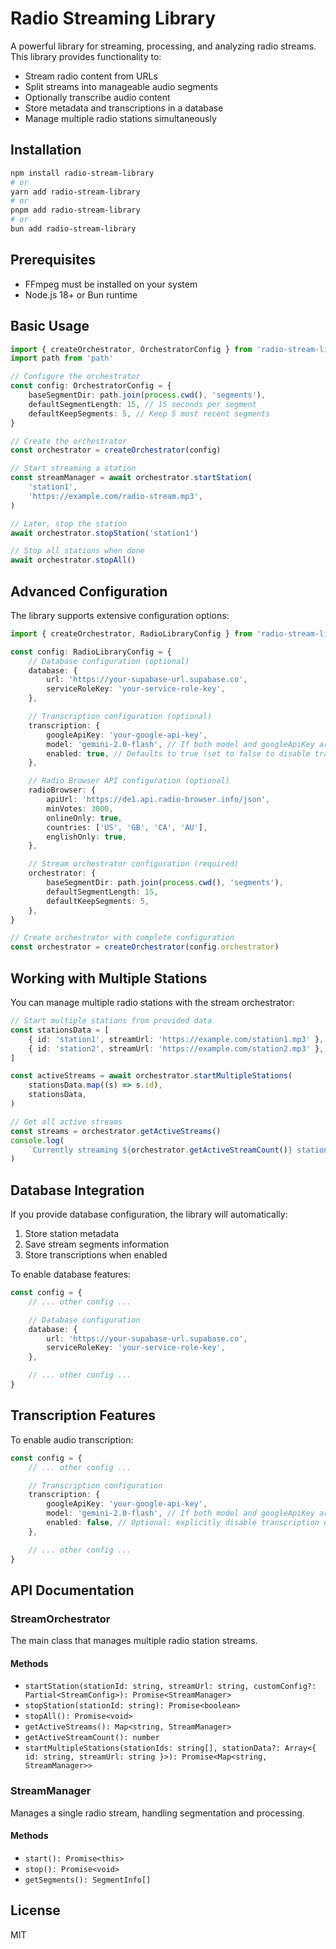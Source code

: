 # Radio Streaming Library

A powerful library for streaming, processing, and analyzing radio streams. This library provides functionality to:

- Stream radio content from URLs
- Split streams into manageable audio segments
- Optionally transcribe audio content
- Store metadata and transcriptions in a database
- Manage multiple radio stations simultaneously

## Installation

```bash
npm install radio-stream-library
# or
yarn add radio-stream-library
# or
pnpm add radio-stream-library
# or
bun add radio-stream-library
```

## Prerequisites

- FFmpeg must be installed on your system
- Node.js 18+ or Bun runtime

## Basic Usage

```typescript
import { createOrchestrator, OrchestratorConfig } from 'radio-stream-library'
import path from 'path'

// Configure the orchestrator
const config: OrchestratorConfig = {
    baseSegmentDir: path.join(process.cwd(), 'segments'),
    defaultSegmentLength: 15, // 15 seconds per segment
    defaultKeepSegments: 5, // Keep 5 most recent segments
}

// Create the orchestrator
const orchestrator = createOrchestrator(config)

// Start streaming a station
const streamManager = await orchestrator.startStation(
    'station1',
    'https://example.com/radio-stream.mp3',
)

// Later, stop the station
await orchestrator.stopStation('station1')

// Stop all stations when done
await orchestrator.stopAll()
```

## Advanced Configuration

The library supports extensive configuration options:

```typescript
import { createOrchestrator, RadioLibraryConfig } from 'radio-stream-library'

const config: RadioLibraryConfig = {
    // Database configuration (optional)
    database: {
        url: 'https://your-supabase-url.supabase.co',
        serviceRoleKey: 'your-service-role-key',
    },

    // Transcription configuration (optional)
    transcription: {
        googleApiKey: 'your-google-api-key',
        model: 'gemini-2.0-flash', // If both model and googleApiKey are set, transcription is enabled by default
        enabled: true, // Defaults to true (set to false to disable transcription even when model and API key are set)
    },

    // Radio Browser API configuration (optional)
    radioBrowser: {
        apiUrl: 'https://de1.api.radio-browser.info/json',
        minVotes: 3000,
        onlineOnly: true,
        countries: ['US', 'GB', 'CA', 'AU'],
        englishOnly: true,
    },

    // Stream orchestrator configuration (required)
    orchestrator: {
        baseSegmentDir: path.join(process.cwd(), 'segments'),
        defaultSegmentLength: 15,
        defaultKeepSegments: 5,
    },
}

// Create orchestrator with complete configuration
const orchestrator = createOrchestrator(config.orchestrator)
```

## Working with Multiple Stations

You can manage multiple radio stations with the stream orchestrator:

```typescript
// Start multiple stations from provided data
const stationsData = [
    { id: 'station1', streamUrl: 'https://example.com/station1.mp3' },
    { id: 'station2', streamUrl: 'https://example.com/station2.mp3' },
]

const activeStreams = await orchestrator.startMultipleStations(
    stationsData.map((s) => s.id),
    stationsData,
)

// Get all active streams
const streams = orchestrator.getActiveStreams()
console.log(
    `Currently streaming ${orchestrator.getActiveStreamCount()} stations`,
)
```

## Database Integration

If you provide database configuration, the library will automatically:

1. Store station metadata
2. Save stream segments information
3. Store transcriptions when enabled

To enable database features:

```typescript
const config = {
    // ... other config ...

    // Database configuration
    database: {
        url: 'https://your-supabase-url.supabase.co',
        serviceRoleKey: 'your-service-role-key',
    },

    // ... other config ...
}
```

## Transcription Features

To enable audio transcription:

```typescript
const config = {
    // ... other config ...

    // Transcription configuration
    transcription: {
        googleApiKey: 'your-google-api-key',
        model: 'gemini-2.0-flash', // If both model and googleApiKey are set, transcription is enabled by default
        enabled: false, // Optional: explicitly disable transcription even when model and API key are set
    },

    // ... other config ...
}
```

## API Documentation

### StreamOrchestrator

The main class that manages multiple radio station streams.

#### Methods

- `startStation(stationId: string, streamUrl: string, customConfig?: Partial<StreamConfig>): Promise<StreamManager>`
- `stopStation(stationId: string): Promise<boolean>`
- `stopAll(): Promise<void>`
- `getActiveStreams(): Map<string, StreamManager>`
- `getActiveStreamCount(): number`
- `startMultipleStations(stationIds: string[], stationData?: Array<{ id: string, streamUrl: string }>): Promise<Map<string, StreamManager>>`

### StreamManager

Manages a single radio stream, handling segmentation and processing.

#### Methods

- `start(): Promise<this>`
- `stop(): Promise<void>`
- `getSegments(): SegmentInfo[]`

## License

MIT
